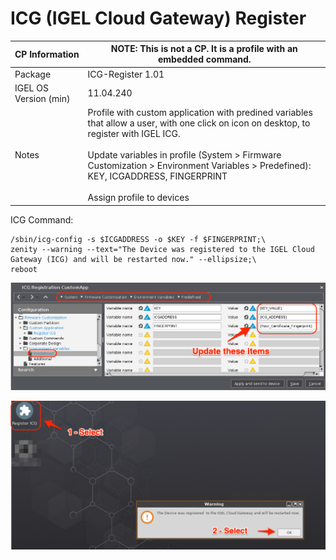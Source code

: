 # ICG (IGEL Cloud Gateway) Register

|  CP Information | **NOTE:** This is not a CP. It is a profile with an embedded command.            |
|--------------------|------------|
| Package | ICG-Register 1.01 |
| IGEL OS Version (min) | 11.04.240 |
| Notes | Profile with custom application with predined variables that allow a user, with one click on icon on desktop, to register with IGEL ICG.  <br /><br /> Update variables in profile (System > Firmware Customization > Environment Variables > Predefined):  KEY, ICGADDRESS, FINGERPRINT <br /><br /> Assign profile to devices |

ICG Command:
```{icg command}
/sbin/icg-config -s $ICGADDRESS -o $KEY -f $FINGERPRINT;\
zenity --warning --text="The Device was registered to the IGEL Cloud Gateway (ICG) and will be restarted now." --ellipsize;\
reboot
  ```

![ICG Variables](images/icg_variables.png)

![ICG Register Custom App](images/icg_register_custom_app.png)
